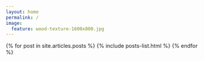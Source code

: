 ```yaml
---
layout: home
permalink: /
image:
  feature: wood-texture-1600x800.jpg
---
```


<div class="tiles">
{% for post in site.articles.posts %}
    {% include posts-list.html %}
{% endfor %}
</div><!-- /.tiles -->
